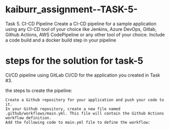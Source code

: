 # kaiburr_assignment--TASK-5-
Task 5. CI-CD Pipeline
Create a CI-CD pipeline for a sample application using any CI-CD tool of your choice like
Jenkins, Azure DevOps, Gitlab, Github Actions, AWS CodePipeline or any other tool of your
choice. Include a code build and a docker build step in your pipeline

# steps for the solution for task-5
CI/CD pipeline using GitLab CI/CD for the application you created in Task #3.

the steps to create the pipeline:

    Create a Github repository for your application and push your code to it.
    In your Github repository, create a new file named .github/workflows/main.yml. This file will contain the Github Actions workflow definition.
    Add the following code to main.yml file to define the workflow:
